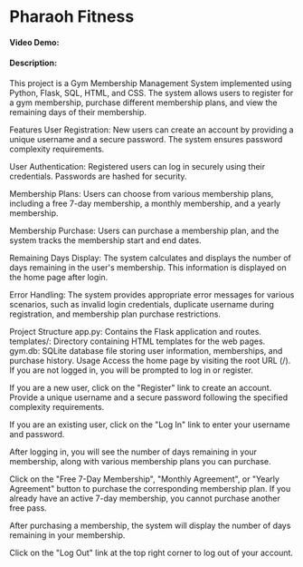 # Pharaoh Fitness
#### Video Demo:  <URL HERE>
#### Description:
This project is a Gym Membership Management System implemented using Python, Flask, SQL, HTML, and CSS. The system allows users to register for a gym membership, purchase different membership plans, and view the remaining days of their membership.

Features
User Registration: New users can create an account by providing a unique username and a secure password. The system ensures password complexity requirements.

User Authentication: Registered users can log in securely using their credentials. Passwords are hashed for security.

Membership Plans: Users can choose from various membership plans, including a free 7-day membership, a monthly membership, and a yearly membership.

Membership Purchase: Users can purchase a membership plan, and the system tracks the membership start and end dates.

Remaining Days Display: The system calculates and displays the number of days remaining in the user's membership. This information is displayed on the home page after login.

Error Handling: The system provides appropriate error messages for various scenarios, such as invalid login credentials, duplicate username during registration, and membership plan purchase restrictions.

Project Structure
app.py: Contains the Flask application and routes.
templates/: Directory containing HTML templates for the web pages.
gym.db: SQLite database file storing user information, memberships, and purchase history.
Usage
Access the home page by visiting the root URL (/). If you are not logged in, you will be prompted to log in or register.

If you are a new user, click on the "Register" link to create an account. Provide a unique username and a secure password following the specified complexity requirements.

If you are an existing user, click on the "Log In" link to enter your username and password.

After logging in, you will see the number of days remaining in your membership, along with various membership plans you can purchase.

Click on the "Free 7-Day Membership", "Monthly Agreement", or "Yearly Agreement" button to purchase the corresponding membership plan. If you already have an active 7-day membership, you cannot purchase another free pass.

After purchasing a membership, the system will display the number of days remaining in your membership.

Click on the "Log Out" link at the top right corner to log out of your account.
